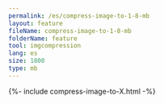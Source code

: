 ```yaml
---
permalink: /es/compress-image-to-1-8-mb
layout: feature
fileName: compress-image-to-1-8-mb
folderName: feature
tool: imgcompression
lang: es
size: 1800
type: mb
---
```


{%- include compress-image-to-X.html -%}
